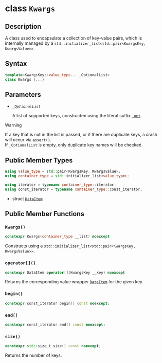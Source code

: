 # class `Kwargs`

## Description

A class used to encapsulate a collection of key-value pairs, which is internally managed by a `std::initializer_list<std::pair<KwargsKey, KwargsValue>>`.

## Syntax

```cpp
template<KwargsKey::value_type... _OptionalList>
class Kwargs {...}
```

## Parameters

- _`_OptionalList`_

    A list of supported keys, constructed using the literal suffix [`_opt`](./operator%20_opt.md).

> [!WARNING]
> If a key that is not in the list is passed, or if there are duplicate keys, a crash will occur via `assert()`.  
> If `_OptionalList` is empty, only duplicate key names will be checked.

## Public Member Types

```cpp
using value_type = std::pair<KwargsKey, KwargsValue>;
using container_type = std::initializer_list<value_type>;

using iterator = typename container_type::iterator;
using const_iterator = typename container_type::const_iterator;
```

- struct [`DataItem`](./Kwargs_DataItem.md)

## Public Member Functions

### `Kwargs()`

```cpp
constexpr Kwargs(container_type __list) noexcept
```
  
Constructs using a `std::initializer_list<std::pair<KwargsKey, KwargsValue>>`.

### `operator[]()`

```cpp
constexpr DataItem operator[](KwargsKey __key) noexcept
```

Returns the corresponding value wrapper [`DataItem`](./Kwargs_DataItem.md) for the given key.

### `begin()`

```cpp
constexpr const_iterator begin() const noexcept;
```

### `end()`

```cpp
constexpr const_iterator end() const noexcept;
```

### `size()`

```cpp
constexpr std::size_t size() const noexcept;
```

Returns the number of keys.